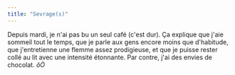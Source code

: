 ```yaml
---
title: "Sevrage(s)"
---
```


Depuis mardi, je n'ai pas bu un seul café (c'est dur). Ça explique que j'aie
sommeil tout le temps, que je parle aux gens encore moins que d'habitude, que
j'entretienne une flemme assez prodigieuse, et que je puisse rester collé au
lit avec une intensité étonnante. Par contre, j'ai des envies de chocolat.
_ôÒ_

